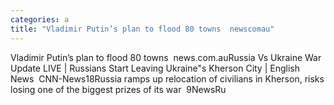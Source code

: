 ```yaml
---
categories: a
title: "Vladimir Putin’s plan to flood 80 towns  newscomau"
---
```

Vladimir Putin’s plan to flood 80 towns&nbsp;&nbsp;news.com.auRussia Vs Ukraine War Update LIVE | Russians Start Leaving Ukraine"s Kherson City | English News&nbsp;&nbsp;CNN-News18Russia ramps up relocation of civilians in Kherson, risks losing one of the biggest prizes of its war&nbsp;&nbsp;9NewsRu
